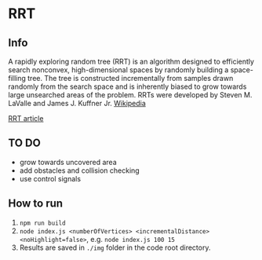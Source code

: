 # RRT
## Info
A rapidly exploring random tree (RRT) is an algorithm designed to efficiently search nonconvex, high-dimensional spaces by randomly building a space-filling tree. The tree is constructed incrementally from samples drawn randomly from the search space and is inherently biased to grow towards large unsearched areas of the problem. RRTs were developed by Steven M. LaValle and James J. Kuffner Jr. [Wikipedia](https://en.wikipedia.org/wiki/Rapidly-exploring_random_tree) 

[RRT article](http://msl.cs.uiuc.edu/~lavalle/papers/Lav98c.pdf)

## TO DO
 * grow towards uncovered area
 * add obstacles and collision checking
 * use control signals

 ## How to run
 1. `npm run build`
 2. `node index.js <numberOfVertices> <incrementalDistance> <noHighlight=false>`, e.g. `node index.js 100 15`
 3. Results are saved in `./img` folder in the code root directory.
